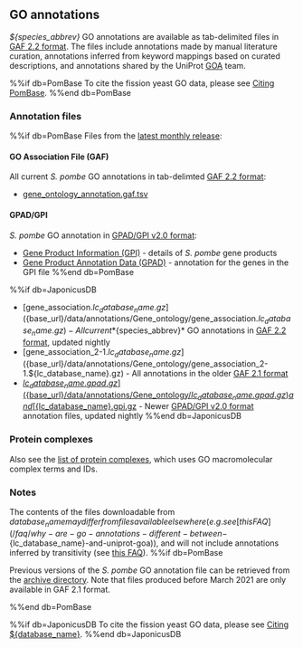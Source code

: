 ## GO annotations

*${species_abbrev}* GO annotations are available as tab-delimited files
in [GAF 2.2 format](http://geneontology.org/docs/go-annotation-file-gaf-format-2.2/).
The files include annotations made by manual literature
curation, annotations inferred from keyword mappings based on curated
descriptions, and annotations shared by the UniProt
[GOA](http://www.ebi.ac.uk/GOA) team.

%%if db=PomBase
To cite the fission yeast GO data, please see [Citing PomBase](/about/citing-pombase).
%%end db=PomBase

### Annotation files

%%if db=PomBase
Files from the [latest monthly release](/latest_release/gene_ontology/):

#### GO Association File (GAF)

All current *S. pombe* GO annotations in tab-delimted
[GAF 2.2 format](http://geneontology.org/docs/go-annotation-file-gaf-format-2.2/):

  - [gene_ontology_annotation.gaf.tsv](/latest_release/gene_ontology/gene_ontology_annotation.gaf.tsv)

#### GPAD/GPI

*S. pombe* GO annotation in <a href="https://github.com/geneontology/go-annotation/blob/master/specs/gpad-gpi-2-0.md">GPAD/GPI v2.0 format</a>:

  - [Gene Product Information (GPI)](/latest_release/gene_ontology/gene_product_information_taxonid_4896.tsv) -
    details of *S. pombe* gene products
  - [Gene Product Annotation Data (GPAD)](/latest_release/gene_ontology/gene_product_annotation_data_taxonid_4896.tsv) -
    annotation for the genes in the GPI file
%%end db=PomBase

%%if db=JaponicusDB
  - [gene_association.${lc_database_name}.gz](${base_url}/data/annotations/Gene_ontology/gene_association.${lc_database_name}.gz) -
    All current *${species_abbrev}* GO annotations in [GAF 2.2 format](http://geneontology.org/docs/go-annotation-file-gaf-format-2.2/), updated nightly
  - [gene_association_2-1.${lc_database_name}.gz](${base_url}/data/annotations/Gene_ontology/gene_association_2-1.${lc_database_name}.gz) -
    All annotations in the older [GAF 2.1 format](http://geneontology.org/docs/go-annotation-file-gaf-format-2.1/)
  - [${lc_database_name}.gpad.gz](${base_url}/data/annotations/Gene_ontology/${lc_database_name}.gpad.gz)
    and
    [${lc_database_name}.gpi.gz](${base_url}/data/annotations/Gene_ontology/${lc_database_name}.gpi.gz) -
    Newer <a href="https://github.com/geneontology/go-annotation/blob/master/specs/gpad-gpi-2-0.md">GPAD/GPI v2.0 format</a>
    annotation files, updated nightly
%%end db=JaponicusDB


### Protein complexes

Also see the [list of protein complexes](/latest_release/macromolecular_complexes/),
which uses GO macromolecular complex terms and IDs.

### Notes

The contents of the files downloadable from ${database_name} may
differ from files available elsewhere (e.g. see [this FAQ](/faq/why-are-go-annotations-different-between-${lc_database_name}-and-uniprot-goa)),
and will not include annotations inferred by transitivity (see [this FAQ](/faq/why-are-go-terms-missing-downloadable-annotation-file)).
%%if db=PomBase

Previous versions of the *S. pombe* GO annotation file can be
retrieved from the [archive directory](https://www.pombase.org/data/annotations/Gene_ontology/OLD/).
Note that files produced before March 2021 are only available in GAF 2.1
format.

%%end db=PomBase

%%if db=JaponicusDB
To cite the fission yeast GO data, please see [Citing ${database_name}](/about/citing-japonicusdb).
%%end db=JaponicusDB
